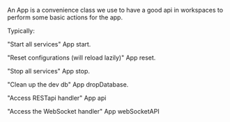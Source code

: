 An App is a convenience class we use to have a good api in workspaces to perform some basic actions for the app.

Typically:

"Start all services"
App start.

"Reset configurations (will reload lazily)"
App reset.

"Stop all services"
App stop.

"Clean up the dev db"
App dropDatabase.

"Access RESTapi handler"
App api

"Access the WebSocket handler"
App webSocketAPI


